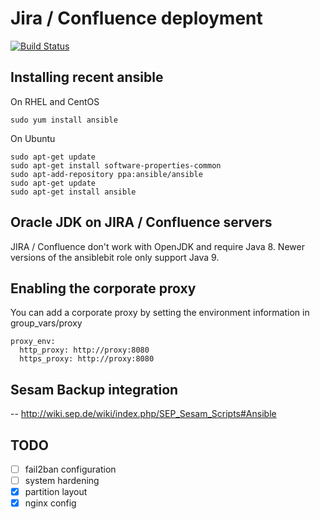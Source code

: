 # Jira / Confluence deployment
[![Build Status](https://travis-ci.org/fishman/ansible-playbook-jira-confluence.svg?branch=master)](https://travis-ci.org/fishman/ansible-playbook-jira-confluence)

## Installing recent ansible

On RHEL and CentOS

    sudo yum install ansible

On Ubuntu

    sudo apt-get update
    sudo apt-get install software-properties-common
    sudo apt-add-repository ppa:ansible/ansible
    sudo apt-get update
    sudo apt-get install ansible

## Oracle JDK on JIRA / Confluence servers

JIRA / Confluence don't work with OpenJDK and require Java 8. Newer versions of the ansiblebit role only support Java 9.


## Enabling the corporate proxy

You can add a corporate proxy by setting the environment information in group_vars/proxy

    proxy_env:
      http_proxy: http://proxy:8080
      https_proxy: http://proxy:8080

## Sesam Backup integration

-- http://wiki.sep.de/wiki/index.php/SEP_Sesam_Scripts#Ansible 

## TODO
- [ ] fail2ban configuration
- [ ] system hardening
- [x] partition layout
- [x] nginx config
